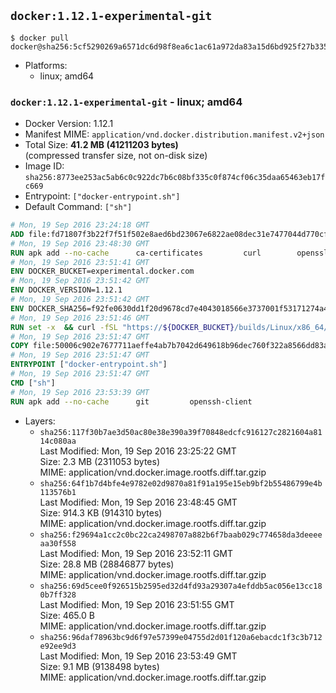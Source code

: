 ## `docker:1.12.1-experimental-git`

```console
$ docker pull docker@sha256:5cf5290269a6571dc6d98f8ea6c1ac61a972da83a15d6bd925f27b3359290653
```

-	Platforms:
	-	linux; amd64

### `docker:1.12.1-experimental-git` - linux; amd64

-	Docker Version: 1.12.1
-	Manifest MIME: `application/vnd.docker.distribution.manifest.v2+json`
-	Total Size: **41.2 MB (41211203 bytes)**  
	(compressed transfer size, not on-disk size)
-	Image ID: `sha256:8773ee253ac5ab6c0c922dc7b6c08bf335c0f874cf06c35daa65463eb17fc669`
-	Entrypoint: `["docker-entrypoint.sh"]`
-	Default Command: `["sh"]`

```dockerfile
# Mon, 19 Sep 2016 23:24:18 GMT
ADD file:fd71807f3b22f7f51f502e8aed6bd23067e6822ae08dec31e7477044d770cf48 in / 
# Mon, 19 Sep 2016 23:48:30 GMT
RUN apk add --no-cache 		ca-certificates 		curl 		openssl
# Mon, 19 Sep 2016 23:51:41 GMT
ENV DOCKER_BUCKET=experimental.docker.com
# Mon, 19 Sep 2016 23:51:42 GMT
ENV DOCKER_VERSION=1.12.1
# Mon, 19 Sep 2016 23:51:42 GMT
ENV DOCKER_SHA256=f92fe0630dd1f20d9678cd7e4043018566e3737001f53171274a4a6ed6baaa08
# Mon, 19 Sep 2016 23:51:46 GMT
RUN set -x 	&& curl -fSL "https://${DOCKER_BUCKET}/builds/Linux/x86_64/docker-${DOCKER_VERSION}.tgz" -o docker.tgz 	&& echo "${DOCKER_SHA256} *docker.tgz" | sha256sum -c - 	&& tar -xzvf docker.tgz 	&& mv docker/* /usr/local/bin/ 	&& rmdir docker 	&& rm docker.tgz 	&& docker -v
# Mon, 19 Sep 2016 23:51:47 GMT
COPY file:50006c902e7677711aeffe4ab7b7042d649618b96dec760f322a8566dd83ab25 in /usr/local/bin/ 
# Mon, 19 Sep 2016 23:51:47 GMT
ENTRYPOINT ["docker-entrypoint.sh"]
# Mon, 19 Sep 2016 23:51:47 GMT
CMD ["sh"]
# Mon, 19 Sep 2016 23:53:39 GMT
RUN apk add --no-cache 		git 		openssh-client
```

-	Layers:
	-	`sha256:117f30b7ae3d50ac80e38e390a39f70848edcfc916127c2821604a8114c080aa`  
		Last Modified: Mon, 19 Sep 2016 23:25:22 GMT  
		Size: 2.3 MB (2311053 bytes)  
		MIME: application/vnd.docker.image.rootfs.diff.tar.gzip
	-	`sha256:64f1b7d4bfe4e9782e02d9870a81f91a195e15eb9bf2b55486799e4b113576b1`  
		Last Modified: Mon, 19 Sep 2016 23:48:45 GMT  
		Size: 914.3 KB (914310 bytes)  
		MIME: application/vnd.docker.image.rootfs.diff.tar.gzip
	-	`sha256:f29694a1cc2c0bc22ca2498707a882b6f7baab029c774658da3deeeeaa30f558`  
		Last Modified: Mon, 19 Sep 2016 23:52:11 GMT  
		Size: 28.8 MB (28846877 bytes)  
		MIME: application/vnd.docker.image.rootfs.diff.tar.gzip
	-	`sha256:69d5cee0f926515b2595ed32d4fd93a29307a4efddb5ac056e13cc180b7ff328`  
		Last Modified: Mon, 19 Sep 2016 23:51:55 GMT  
		Size: 465.0 B  
		MIME: application/vnd.docker.image.rootfs.diff.tar.gzip
	-	`sha256:96daf78963bc9d6f97e57399e04755d2d01f120a6ebacdc1f3c3b712e92ee9d3`  
		Last Modified: Mon, 19 Sep 2016 23:53:49 GMT  
		Size: 9.1 MB (9138498 bytes)  
		MIME: application/vnd.docker.image.rootfs.diff.tar.gzip
